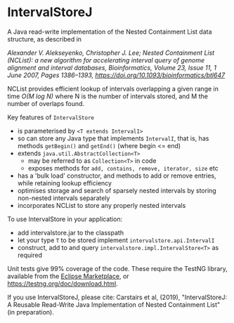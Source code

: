 # IntervalStoreJ

A Java read-write implementation of the Nested Containment List data structure, as described in
  
_Alexander V. Alekseyenko, Christopher J. Lee; Nested Containment List (NCList): a new algorithm for accelerating interval query of genome alignment and interval databases, Bioinformatics, Volume 23, Issue 11, 1 June 2007, Pages 1386–1393, https://doi.org/10.1093/bioinformatics/btl647_

NCList provides efficient lookup of intervals overlapping a given range in time _O(M log N)_ where N is the number of intervals stored, and M the number of overlaps found.

Key features of `IntervalStore`
* is parameterised by `<T extends IntervalI>`
* so can store any Java type that implements `IntervalI`, that is, has methods `getBegin()` and `getEnd()` (where begin <= end)
* extends `java.util.AbstractCollection<T>`
    - may be referred to as `Collection<T>` in code
    - exposes methods for `add, contains, remove, iterator, size` etc
* has a 'bulk load' constructor, and methods to add or remove entries, while retaining lookup efficiency
* optimises storage and search of sparsely nested intervals by storing non-nested intervals separately
* incorporates NCList to store any properly nested intervals

To use IntervalStore in your application:
* add intervalstore.jar to the classpath
* let your type `T` to be stored implement `intervalstore.api.IntervalI`
* construct, add to and query `intervalstore.impl.IntervalStore<T>` as required

Unit tests give 99% coverage of the code. 
These require the TestNG library, available from the [Eclipse Marketplace](https://marketplace.eclipse.org/content/testng-eclipse), 
or <https://testng.org/doc/download.html>.

If you use IntervalStoreJ, please cite:
Carstairs et al, (2019), "IntervalStoreJ: A Reusable Read-Write Java Implementation of Nested Containment List" (in preparation).
